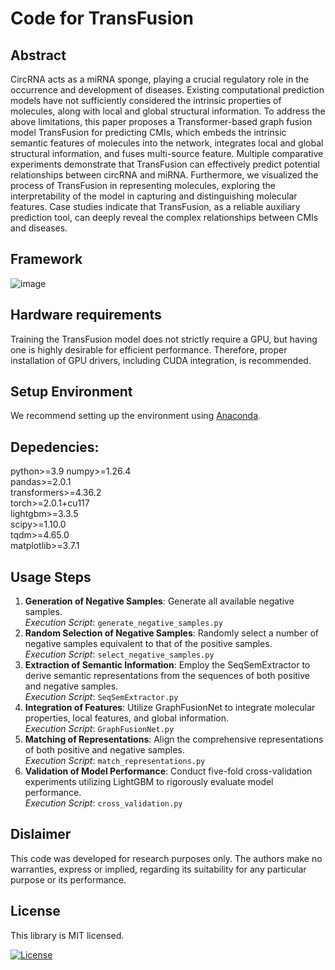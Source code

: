 # Code for TransFusion
## Abstract
CircRNA acts as a miRNA sponge, playing a crucial regulatory role in the occurrence and development of diseases. Existing computational prediction models have not sufficiently considered the intrinsic properties of molecules, along with local and global structural information. To address the above limitations, this paper proposes a Transformer-based graph fusion model TransFusion for predicting CMIs, which embeds the intrinsic semantic features of molecules into the network, integrates local and global structural information, and fuses multi-source feature. Multiple comparative experiments demonstrate that TransFusion can effectively predict potential relationships between circRNA and miRNA. Furthermore, we visualized the process of TransFusion in representing molecules, exploring the interpretability of the model in capturing and distinguishing molecular features. Case studies indicate that TransFusion, as a reliable auxiliary prediction tool, can deeply reveal the complex relationships between CMIs and diseases.
## Framework
![image](workflow.png)
## Hardware requirements
Training the TransFusion model does not strictly require a GPU, but having one is highly desirable for efficient performance. Therefore, proper installation of GPU drivers, including CUDA integration, is recommended.
## Setup Environment
We recommend setting up the environment using [Anaconda](https://docs.anaconda.com/anaconda/install/index.html).
## Depedencies:
python>=3.9
numpy>=1.26.4  
pandas>=2.0.1  
transformers>=4.36.2  
torch>=2.0.1+cu117  
lightgbm>=3.3.5  
scipy>=1.10.0  
tqdm>=4.65.0  
matplotlib>=3.7.1  
## Usage Steps
1. **Generation of Negative Samples**: Generate all available negative samples.  
   *Execution Script*: `generate_negative_samples.py`
2. **Random Selection of Negative Samples**: Randomly select a number of negative samples equivalent to that of the positive samples.  
   *Execution Script*: `select_negative_samples.py`
3. **Extraction of Semantic Information**: Employ the SeqSemExtractor to derive semantic representations from the sequences of both positive and negative samples.  
   *Execution Script*: `SeqSemExtractor.py`
4. **Integration of Features**: Utilize GraphFusionNet to integrate molecular properties, local features, and global information.  
   *Execution Script*: `GraphFusionNet.py`
5. **Matching of Representations**: Align the comprehensive representations of both positive and negative samples.  
   *Execution Script*: `match_representations.py`
6. **Validation of Model Performance**: Conduct five-fold cross-validation experiments utilizing LightGBM to rigorously evaluate model performance.  
   *Execution Script*: `cross_validation.py`
## Dislaimer
This code was developed for research purposes only. The authors make no warranties, express or implied, regarding its suitability for any particular purpose or its performance.
## License
This library is MIT licensed.

<a href="https://github.com/591286260/TransFusion/blob/main/LICENSE"><img src="https://img.shields.io/npm/l/heroicons.svg" alt="License"></a>
